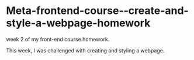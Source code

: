 # Meta-frontend-course--create-and-style-a-webpage-homework

 week 2 of my front-end course homework.

 This week, I was challenged with creating and styling a webpage.
